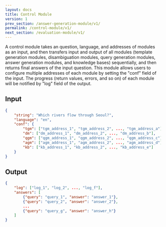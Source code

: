 ```yaml
---
layout: docs
title: Control Module
version: 1
prev_section: /answer-generation-module/v1/
permalink: /control-module/v1/
next_section: /evaluation-module/v1/
---
```


A control module takes an question, language, and addresses of modules as an input, and then transfers input and output of all modules (template generation modules, disambiguation modules, query generation modules, answer generation modules, and knowledge bases) sequentially, and then returns final answers of the input question. This module allows users to configure multiple addresses of each module by setting the "conf" field of the input. The progress (return values, errors, and so on) of each module will be notified by "log" field of the output.

## Input

```JSON
{
    "string": "Which rivers flow through Seoul?",
    "language": "en",
    "conf": {
        "tgm": ["tgm_address_1", "tgm_address_2", ..., "tgm_address_a"],
        "dm": ["dm_address_1", "dm_address_2", ..., "dm_address_b"],
        "qgm": ["qgm_address_1", "qgm_address_2", ..., "qgm_address_c"],
        "agm": ["agm_address_1", "agm_address_2", ..., "agm_address_d"],
        "kb": ["kb_address_1", "kb_address_2", ..., "kb_address_e"]
    }
}
```

## Output

```JSON
{
    "log": ["log_1", "log_2", ..., "log_f"],
    "answers": [
        {"query": "query_1", "answer": "answer_1"},
        {"query": "query_2", "answer": "answer_2"},
        ...
        {"query": "query_g", "answer": "answer_h"}
    ]
}
```